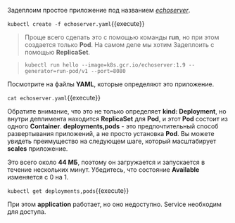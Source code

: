 Задеплоим простое приложение под названием [_echoserver_](https://console.cloud.google.com/gcr/images/google-containers/GLOBAL/echoserver?gcrImageListsize=30).

`kubectl create -f echoserver.yaml`{{execute}}

> Проще всего сделать это с помощью команды **run**, но при этом создается только **Pod**. На самом деле мы хотим Задеплоить с помощью **ReplicaSet**.

> `kubectl run hello --image=k8s.gcr.io/echoserver:1.9 --generator=run-pod/v1 --port=8080`

Посмотрите на файлы **YAML**, которые определяют это приложение.

`cat echoserver.yaml`{{execute}}

Обратите внимание, что это не только определяет **kind: Deployment**, но внутри деплимента находится **ReplicaSet** для **Pod**, и этот **Pod** состоит из одного **Container**. **deployments,pods** - это предпочтительный способ развертывания приложений, а не просто установка **Pod**. Вы можете увидеть преимущество на следующем шаге, который масштабирует **scales** приложение.

Это всего около **44 МБ**, поэтому он загружается и запускается в течение нескольких минут. Убедитесь, что состояние **Available** изменяется с 0 на 1.

`kubectl get deployments,pods`{{execute}}

При этом **application** работает, но оно недоступно. Service необходим для доступа.